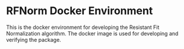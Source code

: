 # RFNorm Docker Environment

This is the docker environment for developing the Resistant Fit Normalization algorithm. The docker image is used for developing and verifying the package.
